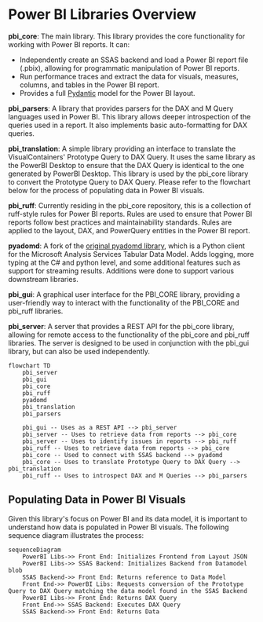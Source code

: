 # Power BI Libraries Overview

**pbi_core**: The main library. This library provides the core functionality for working with Power BI reports. It can:
- Independently create an SSAS backend and load a Power BI report file (.pbix), allowing for programmatic manipulation of Power BI reports.
- Run performance traces and extract the data for visuals, measures, columns, and tables in the Power BI report.
- Provides a full [Pydantic](https://docs.pydantic.dev/latest/) model for the Power BI layout. 

**pbi_parsers**: A library that provides parsers for the DAX and M Query languages used in Power BI. This library allows deeper introspection of the queries used in a report. It also implements basic auto-formatting for DAX queries.

**pbi_translation**: A simple library providing an interface to translate the VisualContainers' Prototype Query to DAX Query. It uses the same library as the PowerBI Desktop to ensure that the DAX Query is identical to the one generated by PowerBI Desktop. This library is used by the pbi_core library to convert the Prototype Query to DAX Query. Please refer to the flowchart below for the process of populating data in Power BI visuals.

**pbi_ruff**: Currently residing in the pbi_core repository, this is a collection of ruff-style rules for Power BI reports. Rules are used to ensure that Power BI reports follow best practices and maintainability standards. Rules are applied to the layout, DAX, and PowerQuery entities in the Power BI report.

**pyadomd**: A fork of the [original pyadomd library](https://github.com/S-C-O-U-T/Pyadomd), which is a Python client for the Microsoft Analysis Services Tabular Data Model. Adds logging, more typing at the C# and python level, and some additional features such as support for streaming results. Additions were done to support various downstream libraries.

**pbi_gui**: A graphical user interface for the PBI_CORE library, providing a user-friendly way to interact with the functionality of the PBI_CORE and pbi_ruff libraries. 

**pbi_server**: A server that provides a REST API for the pbi_core library, allowing for remote access to the functionality of the pbi_core and pbi_ruff libraries. The server is designed to be used in conjunction with the pbi_gui library, but can also be used independently.

```mermaid
flowchart TD
    pbi_server
    pbi_gui
    pbi_core
    pbi_ruff
    pyadomd
    pbi_translation
    pbi_parsers

    pbi_gui -- Uses as a REST API --> pbi_server
    pbi_server -- Uses to retrieve data from reports --> pbi_core
    pbi_server -- Uses to identify issues in reports --> pbi_ruff
    pbi_ruff -- Uses to retrieve data from reports --> pbi_core
    pbi_core -- Used to connect with SSAS backend --> pyadomd
    pbi_core -- Uses to translate Prototype Query to DAX Query --> pbi_translation
    pbi_ruff -- Uses to introspect DAX and M Queries --> pbi_parsers
```

## Populating Data in Power BI Visuals

Given this library's focus on Power BI and its data model, it is important to understand how data is populated in Power BI visuals. The following sequence diagram illustrates the process:

```mermaid
sequenceDiagram
    PowerBI Libs->> Front End: Initializes Frontend from Layout JSON
    PowerBI Libs->> SSAS Backend: Initializes Backend from Datamodel blob
    SSAS Backend->> Front End: Returns reference to Data Model
    Front End->> PowerBI Libs: Requests conversion of the Prototype Query to DAX Query matching the data model found in the SSAS Backend
    PowerBI Libs->> Front End: Returns DAX Query
    Front End->> SSAS Backend: Executes DAX Query
    SSAS Backend->> Front End: Returns Data
```